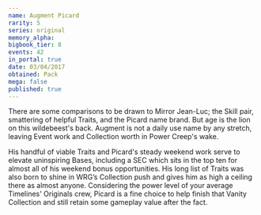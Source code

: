 ```yaml
---
name: Augment Picard
rarity: 5
series: original
memory_alpha:
bigbook_tier: 8
events: 42
in_portal: true
date: 03/04/2017
obtained: Pack
mega: false
published: true
---
```


There are some comparisons to be drawn to Mirror Jean-Luc; the Skill pair, smattering of helpful Traits, and the Picard name brand. But age is the lion on this wildebeest's back. Augment is not a daily use name by any stretch, leaving Event work and Collection worth in Power Creep's wake.

His handful of viable Traits and Picard's steady weekend work serve to elevate uninspiring Bases, including a SEC which sits in the top ten for almost all of his weekend bonus opportunities. His long list of Traits was also born to shine in WRG’s Collection push and gives him as high a ceiling there as almost anyone. Considering the power level of your average Timelines' Originals crew, Picard is a fine choice to help finish that Vanity Collection and still retain some gameplay value after the fact.
